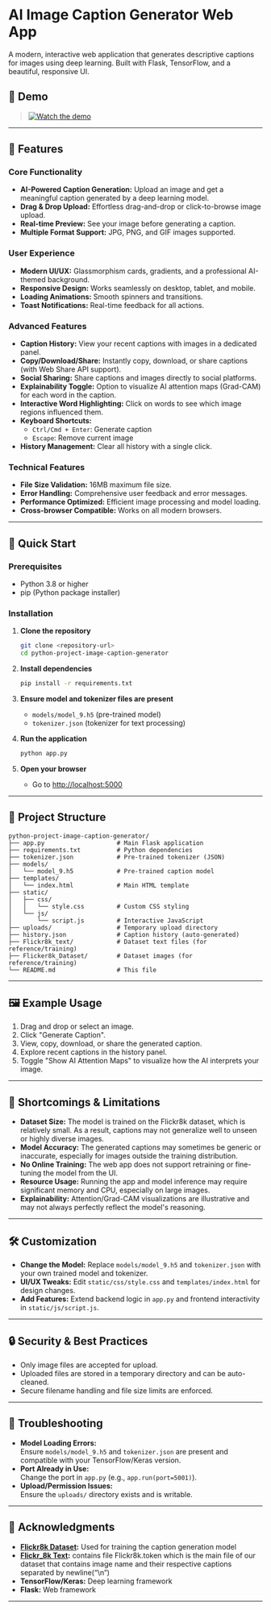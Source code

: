 # AI Image Caption Generator Web App

A modern, interactive web application that generates descriptive captions for images using deep learning. Built with Flask, TensorFlow, and a beautiful, responsive UI.

## 🎥 Demo

> [![Watch the demo](https://img.youtube.com/vi/gI9u-Duokio/0.jpg)](https://www.youtube.com/watch?v=gI9u-Duokio)

---

## 🌟 Features

### Core Functionality
- **AI-Powered Caption Generation:** Upload an image and get a meaningful caption generated by a deep learning model.
- **Drag & Drop Upload:** Effortless drag-and-drop or click-to-browse image upload.
- **Real-time Preview:** See your image before generating a caption.
- **Multiple Format Support:** JPG, PNG, and GIF images supported.

### User Experience
- **Modern UI/UX:** Glassmorphism cards, gradients, and a professional AI-themed background.
- **Responsive Design:** Works seamlessly on desktop, tablet, and mobile.
- **Loading Animations:** Smooth spinners and transitions.
- **Toast Notifications:** Real-time feedback for all actions.

### Advanced Features
- **Caption History:** View your recent captions with images in a dedicated panel.
- **Copy/Download/Share:** Instantly copy, download, or share captions (with Web Share API support).
- **Social Sharing:** Share captions and images directly to social platforms.
- **Explainability Toggle:** Option to visualize AI attention maps (Grad-CAM) for each word in the caption.
- **Interactive Word Highlighting:** Click on words to see which image regions influenced them.
- **Keyboard Shortcuts:**  
  - `Ctrl/Cmd + Enter`: Generate caption  
  - `Escape`: Remove current image
- **History Management:** Clear all history with a single click.

### Technical Features
- **File Size Validation:** 16MB maximum file size.
- **Error Handling:** Comprehensive user feedback and error messages.
- **Performance Optimized:** Efficient image processing and model loading.
- **Cross-browser Compatible:** Works on all modern browsers.

---

## 🚀 Quick Start

### Prerequisites
- Python 3.8 or higher
- pip (Python package installer)

### Installation

1. **Clone the repository**
   ```bash
   git clone <repository-url>
   cd python-project-image-caption-generator
   ```

2. **Install dependencies**
   ```bash
   pip install -r requirements.txt
   ```

3. **Ensure model and tokenizer files are present**
   - `models/model_9.h5` (pre-trained model)
   - `tokenizer.json` (tokenizer for text processing)

4. **Run the application**
   ```bash
   python app.py
   ```

5. **Open your browser**
   - Go to [http://localhost:5000](http://localhost:5000)

---

## 📁 Project Structure

```
python-project-image-caption-generator/
├── app.py                    # Main Flask application
├── requirements.txt          # Python dependencies
├── tokenizer.json            # Pre-trained tokenizer (JSON)
├── models/
│   └── model_9.h5            # Pre-trained caption model
├── templates/
│   └── index.html            # Main HTML template
├── static/
│   ├── css/
│   │   └── style.css         # Custom CSS styling
│   └── js/
│       └── script.js         # Interactive JavaScript
├── uploads/                  # Temporary upload directory
├── history.json              # Caption history (auto-generated)
├── Flickr8k_text/            # Dataset text files (for reference/training)
├── Flicker8k_Dataset/        # Dataset images (for reference/training)
└── README.md                 # This file
```

---

## 🖼️ Example Usage

1. Drag and drop or select an image.
2. Click "Generate Caption".
3. View, copy, download, or share the generated caption.
4. Explore recent captions in the history panel.
5. Toggle "Show AI Attention Maps" to visualize how the AI interprets your image.

---

## 📝 Shortcomings & Limitations

- **Dataset Size:** The model is trained on the Flickr8k dataset, which is relatively small. As a result, captions may not generalize well to unseen or highly diverse images.
- **Model Accuracy:** The generated captions may sometimes be generic or inaccurate, especially for images outside the training distribution.
- **No Online Training:** The web app does not support retraining or fine-tuning the model from the UI.
- **Resource Usage:** Running the app and model inference may require significant memory and CPU, especially on large images.
- **Explainability:** Attention/Grad-CAM visualizations are illustrative and may not always perfectly reflect the model's reasoning.

---

## 🛠️ Customization

- **Change the Model:** Replace `models/model_9.h5` and `tokenizer.json` with your own trained model and tokenizer.
- **UI/UX Tweaks:** Edit `static/css/style.css` and `templates/index.html` for design changes.
- **Add Features:** Extend backend logic in `app.py` and frontend interactivity in `static/js/script.js`.

---

## 🔒 Security & Best Practices

- Only image files are accepted for upload.
- Uploaded files are stored in a temporary directory and can be auto-cleaned.
- Secure filename handling and file size limits are enforced.

---

## 🐛 Troubleshooting

- **Model Loading Errors:**  
  Ensure `models/model_9.h5` and `tokenizer.json` are present and compatible with your TensorFlow/Keras version.
- **Port Already in Use:**  
  Change the port in `app.py` (e.g., `app.run(port=5001)`).
- **Upload/Permission Issues:**  
  Ensure the `uploads/` directory exists and is writable.

---

## 🙏 Acknowledgments

- **[Flickr8k Dataset](https://github.com/jbrownlee/Datasets/releases/download/Flickr8k/Flickr8k_Dataset.zip):** Used for training the caption generation model
- **[Flickr_8k Text](https://github.com/jbrownlee/Datasets/releases/download/Flickr8k/Flickr8k_text.zip):**  contains file Flickr8k.token which is the main file of our dataset that contains image name and their respective captions separated by newline(“\n”)
- **TensorFlow/Keras:** Deep learning framework
- **Flask:** Web framework

---

